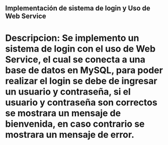 ## Implementación de sistema de login y Uso de Web Service
# Descripcion: Se implemento un sistema de login con el uso de Web Service, el cual se conecta a una base de datos en MySQL, para poder realizar el login se debe de ingresar un usuario y contraseña, si el usuario y contraseña son correctos se mostrara un mensaje de bienvenida, en caso contrario se mostrara un mensaje de error.


